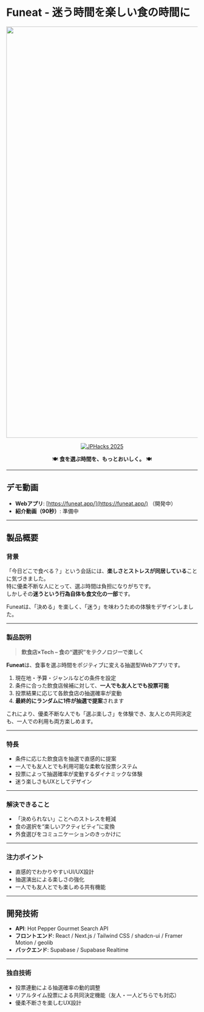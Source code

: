 # Funeat - 迷う時間を楽しい食の時間に

<div align="center">
  <img width="1920" height="1080" alt="Image" src="https://github.com/user-attachments/assets/753d9ff4-54d0-43de-b6e3-5963823de030" />

  [![JPHacks 2025](https://img.shields.io/badge/JPHacks%202025-飲食店選択×Tech-orange)](https://github.com/jphacks/choice-tech)

  🍽️ **食を選ぶ時間を、もっとおいしく。** 🍽️  
</div>

---

## デモ動画
- **Webアプリ**: [https://funeat.app/](https://funeat.app/) （開発中）  
- **紹介動画（90秒）**: 準備中

---

## 製品概要

### 背景
「今日どこで食べる？」という会話には、**楽しさとストレスが同居している**ことに気づきました。  
特に優柔不断な人にとって、選ぶ時間は負担になりがちです。  
しかしその**迷うという行為自体も食文化の一部**です。  

Funeatは、「決める」を楽しく、「迷う」を味わうための体験をデザインしました。

---

### 製品説明
> **飲食店×Tech – 食の“選択”をテクノロジーで楽しく**

**Funeat**は、食事を選ぶ時間をポジティブに変える抽選型Webアプリです。  

1. 現在地・予算・ジャンルなどの条件を設定  
2. 条件に合った飲食店候補に対して、**一人でも友人とでも投票可能**  
3. 投票結果に応じて各飲食店の抽選確率が変動  
4. **最終的にランダムに1件が抽選で提案**されます  

これにより、優柔不断な人でも「選ぶ楽しさ」を体験でき、友人との共同決定も、一人での利用も両方楽しめます。

---

### 特長
- 条件に応じた飲食店を抽選で直感的に提案  
- 一人でも友人とでも利用可能な柔軟な投票システム  
- 投票によって抽選確率が変動するダイナミックな体験  
- 迷う楽しさもUXとしてデザイン  

---

### 解決できること
- 「決められない」ことへのストレスを軽減  
- 食の選択を“楽しいアクティビティ”に変換  
- 外食選びをコミュニケーションのきっかけに  

---

### 注力ポイント
- 直感的でわかりやすいUI/UX設計  
- 抽選演出による楽しさの強化  
- 一人でも友人とでも楽しめる共有機能  

---

## 開発技術
- **API**: Hot Pepper Gourmet Search API  
- **フロントエンド**: React / Next.js / Tailwind CSS / shadcn-ui / Framer Motion / geolib  
- **バックエンド**: Supabase / Supabase Realtime  

---

### 独自技術
- 投票連動による抽選確率の動的調整  
- リアルタイム投票による共同決定機能（友人・一人どちらでも対応）  
- 優柔不断さを楽しむUX設計
